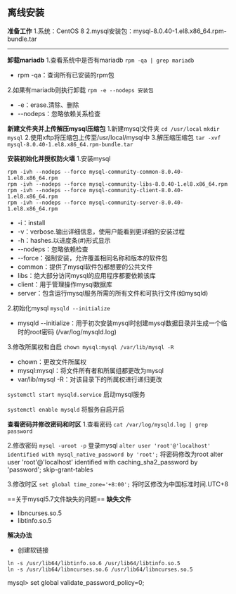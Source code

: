 ## 离线安装
**准备工作**
1.系统：CentOS 8
2.mysql安装包：mysql-8.0.40-1.el8.x86_64.rpm-bundle.tar
****
**卸载mariadb**
1.查看系统中是否有mariadb
`rpm -qa | grep mariadb`
- rpm -qa：查询所有已安装的rpm包
  
2.如果有mariadb则执行卸载
`rpm -e --nodeps 安装包`
- -e：erase.清除、删除
- --nodeps：忽略依赖关系检查

**新建文件夹并上传解压mysql压缩包**
1.新建mysql文件夹
`cd /usr/local`
`mkdir mysql`
2.使用xftp将压缩包上传至/usr/local/mysql中
3.解压缩压缩包
`tar -xvf mysql-8.0.40-1.el8.x86_64.rpm-bundle.tar`

**安装初始化并授权防火墙**
1.安装mysql
```
rpm -ivh --nodeps --force mysql-community-common-8.0.40-1.el8.x86_64.rpm
rpm -ivh --nodeps --force mysql-community-libs-8.0.40-1.el8.x86_64.rpm
rpm -ivh --nodeps --force mysql-community-client-8.0.40-1.el8.x86_64.rpm
rpm -ivh --nodeps --force mysql-community-server-8.0.40-1.el8.x86_64.rpm
```
- -i：install
- -v：verbose.输出详细信息，使用户能看到更详细的安装过程
- -h：hashes.以进度条(#)形式显示
- --nodeps：忽略依赖检查
- --force：强制安装，允许覆盖相同名称和版本的软件包
- common：提供了mysql软件包都想要的公共文件
- libs：绝大部分访问mysql的应用程序都要依赖该库
- client：用于管理操作mysql数据库
- server：包含运行mysql服务所需的所有文件和可执行文件(如mysqld)

2.初始化mysql
`mysqld --initialize`
- mysqld --initialize：用于初次安装mysql时创建mysql数据目录并生成一个临时的root密码 (/var/log/mysqld.log)

3.修改所属权和自启
`chown mysql:mysql /var/lib/mysql -R`
- chown：更改文件所属权
- mysql:mysql：将文件所有者和所属组都更改为mysql
- var/lib/mysql -R：对该目录下的所属权进行递归更改

`systemctl start mysqld.service` 启动mysql服务

`systemctl enable mysqld` 将服务自启开启

**查看密码并修改密码和时区**
1.查看密码
`cat /var/log/mysqld.log | grep password`

2.修改密码
`mysql -uroot -p` 登录mysql
`alter user 'root'@'localhost' identified with mysql_native_password by 'root';` 将密码修改为root
alter user 'root'@'localhost' identified with caching_sha2_password by 'password';
skip-grant-tables

3.修改时区
`set global time_zone='+8:00';` 将时区修改为中国标准时间.UTC+8


==关于mysql5.7文件缺失的问题==
**缺失文件**
- libncurses.so.5
- libtinfo.so.5

**解决办法**
- 创建软链接
```
ln -s /usr/lib64/libtinfo.so.6 /usr/lib64/libtinfo.so.5
ln -s /usr/lib64/libncurses.so.6 /usr/lib64/libncurses.so.5
```

mysql> set global validate_password_policy=0;
